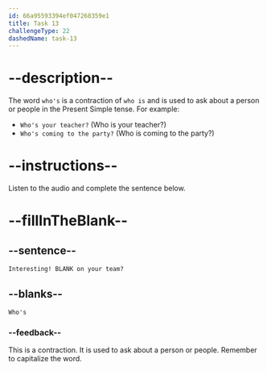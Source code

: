 ```yaml
---
id: 66a95593394ef047268359e1
title: Task 13
challengeType: 22
dashedName: task-13
---
```

<!--
AUDIO REFERENCE:
Bob: Who’s on your team?
-->

# --description--

The word `who's` is a contraction of `who is` and is used to ask about a person or people in the Present Simple tense. For example:

- `Who's your teacher?` (Who is your teacher?)
- `Who's coming to the party?` (Who is coming to the party?)

# --instructions--

Listen to the audio and complete the sentence below.

# --fillInTheBlank--

## --sentence--

`Interesting! BLANK on your team?`

## --blanks--

`Who's`

### --feedback--

This is a contraction. It is used to ask about a person or people. Remember to capitalize the word.
